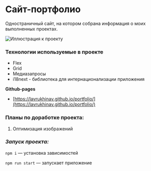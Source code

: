 # Сайт-портфолио
Одностраничный сайт, на котором собрана информация о моих выполненных проектах.

![Иллюстрация к проекту](https://github.com/LavrukhinaV/files/raw/main/portfolio.png)

### Технологии используемые в проекте
* Flex
* Grid
* Медиазапросы
* i18next - библиотека для интернационализации приложения


**Github-pages**

* [https://lavrukhinav.github.io/portfolio/](https://lavrukhinav.github.io/portfolio/)

### __Планы по доработке проекта:__
1. Оптимизация изображений

### *Запуск проекта:*
`npm i` — установка зависимостей

`npm run start` — запускает приложение